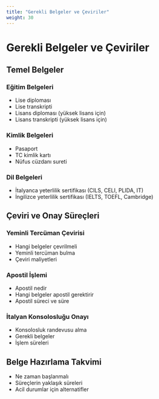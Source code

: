 ```yaml
---
title: "Gerekli Belgeler ve Çeviriler"
weight: 30
---
```


# Gerekli Belgeler ve Çeviriler

## Temel Belgeler

### Eğitim Belgeleri
- Lise diploması
- Lise transkripti
- Lisans diploması (yüksek lisans için)
- Lisans transkripti (yüksek lisans için)

### Kimlik Belgeleri
- Pasaport
- TC kimlik kartı
- Nüfus cüzdanı sureti

### Dil Belgeleri
- İtalyanca yeterlilik sertifikası (CILS, CELI, PLIDA, IT)
- İngilizce yeterlilik sertifikası (IELTS, TOEFL, Cambridge)

## Çeviri ve Onay Süreçleri

### Yeminli Tercüman Çevirisi
- Hangi belgeler çevrilmeli
- Yeminli tercüman bulma
- Çeviri maliyetleri

### Apostil İşlemi
- Apostil nedir
- Hangi belgeler apostil gerektirir
- Apostil süreci ve süre

### İtalyan Konsolosluğu Onayı
- Konsolosluk randevusu alma
- Gerekli belgeler
- İşlem süreleri

## Belge Hazırlama Takvimi
- Ne zaman başlanmalı
- Süreçlerin yaklaşık süreleri
- Acil durumlar için alternatifler